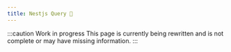 ```yaml
---
title: Nestjs Query 🚧
---
```


:::caution Work in progress
This page is currently being rewritten and is not complete or may have missing information.
:::